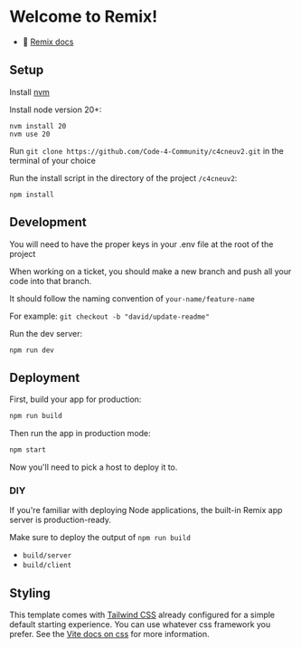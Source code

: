 # Welcome to Remix!

- 📖 [Remix docs](https://remix.run/docs)

## Setup

Install [nvm](https://github.com/nvm-sh/nvm?tab=readme-ov-file#installing-and-updating)

Install node version 20+:

```shellscript
nvm install 20
nvm use 20
```

Run ```git clone https://github.com/Code-4-Community/c4cneuv2.git``` in the terminal of your choice

Run the install script in the directory of the project ```/c4cneuv2```:

```shellscript
npm install
```

## Development

You will need to have the proper keys in your .env file at the root of the project

When working on a ticket, you should make a new branch and push all your code into that branch.

It should follow the naming convention of `your-name/feature-name`

For example: `git checkout -b "david/update-readme"`

Run the dev server:

```shellscript
npm run dev
```

## Deployment

First, build your app for production:

```sh
npm run build
```

Then run the app in production mode:

```sh
npm start
```

Now you'll need to pick a host to deploy it to.

### DIY

If you're familiar with deploying Node applications, the built-in Remix app server is production-ready.

Make sure to deploy the output of `npm run build`

- `build/server`
- `build/client`

## Styling

This template comes with [Tailwind CSS](https://tailwindcss.com/) already configured for a simple default starting experience. You can use whatever css framework you prefer. See the [Vite docs on css](https://vitejs.dev/guide/features.html#css) for more information.
